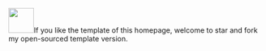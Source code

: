 <p><img src="https://media.giphy.com/media/12oufCB0MyZ1Go/giphy.gif" width="50">If you like the template of this homepage, welcome to star and fork my open-sourced template version.</p>
